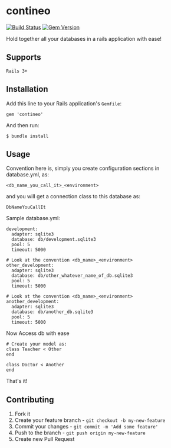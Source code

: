 contineo
========
[![Build Status](https://travis-ci.org/gemathon-warriors/contineo.png?branch=master)](https://travis-ci.org/gemathon-warriors/contineo) [![Gem Version](https://badge.fury.io/rb/contineo.png)](http://badge.fury.io/rb/contineo)

Hold together all your databases in a rails application with ease!

## Supports

    Rails 3+

## Installation

Add this line to your Rails application's `Gemfile`:

    gem 'contineo'

And then run:

    $ bundle install

## Usage

Convention here is, simply you create configuration sections in database.yml, as:
    
    <db_name_you_call_it>_<environment>
    
and you will get a connection class to this database as:

    DbNameYouCallIt
    
Sample database.yml:

    development:
      adapter: sqlite3
      database: db/development.sqlite3
      pool: 5
      timeout: 5000
    
    # Look at the convention <db_name>_<environment>
    other_development:
      adapter: sqlite3
      database: db/other_whatever_name_of_db.sqlite3
      pool: 5
      timeout: 5000
     
    # Look at the convention <db_name>_<environment>
    another_development:
      adapter: sqlite3
      database: db/another_db.sqlite3
      pool: 5
      timeout: 5000

Now Access db with ease

    # Create your model as:
    class Teacher < Other
    end
    
    class Doctor < Another
    end
    
That's it!

## Contributing

1. Fork it
2. Create your feature branch - `git checkout -b my-new-feature`
3. Commit your changes - `git commit -m 'Add some feature'`
4. Push to the branch - `git push origin my-new-feature`
5. Create new Pull Request
